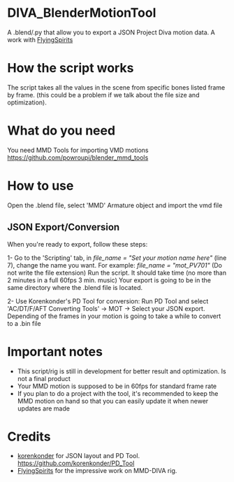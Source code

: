 # DIVA_BlenderMotionTool
A .blend/.py that allow you to export a JSON Project Diva motion data.
A work with [FlyingSpirits](https://github.com/FlyingSpirits)

# How the script works
The script takes all the values in the scene from specific bones listed frame by frame. (this could be a problem if we talk about the file size and optimization).

# What do you need 
You need MMD Tools for importing VMD motions
https://github.com/powroupi/blender_mmd_tools

# How to use
Open the .blend file, select 'MMD' Armature object and import the vmd file

## JSON Export/Conversion
When you're ready to export, follow these steps:

1- Go to the 'Scripting' tab, in *file_name = "Set your motion name here"* (line 7), change the name you want. For example:
*file_name = "mot_PV701"* (Do not write the file extension)
Run the script. It should take time (no more than 2 minutes in a full 60fps 3 min. music) 
Your export is going to be in the same directory where the .blend file is located.

2- Use Korenkonder's PD Tool for conversion:
Run PD Tool and select 'AC/DT/F/AFT Converting Tools' -> MOT -> Select your JSON export.
Depending of the frames in your motion is going to take a while to convert to a .bin file

# Important notes
- This script/rig is still in development for better result and optimization. Is not a final product
- Your MMD motion is supposed to be in 60fps for standard frame rate
- If you plan to do a project with the tool, it's recommended to keep the MMD motion on hand so that you can easily update it when newer updates are made

# Credits
- [korenkonder](https://github.com/korenkonder) for JSON layout and PD Tool.
https://github.com/korenkonder/PD_Tool
- [FlyingSpirits](https://github.com/FlyingSpirits) for the impressive work on MMD-DIVA rig.
